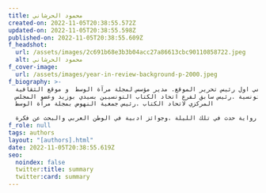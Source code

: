 ```yaml
---
title: محمود الحرشاني
created-on: 2022-11-05T20:38:55.572Z
updated-on: 2022-11-05T20:38:55.598Z
published-on: 2022-11-05T20:38:55.609Z
f_headshot:
  url: /assets/images/2c691b68e3b3b04acc27a86613cbc90110858722.jpeg
  alt: محمود الحرشاني
f_cover-image:
  url: /assets/images/year-in-review-background-p-2000.jpeg
f_biography: >-
  كاتب و صحفي اول رئيس تحرير الموقع. مدير مؤسس لمجلة مرآة الوسط  و موقع الثقافية
  التونسية .رئيس سابق لفرع اتحاد الكتاب التونسيين بسيدي بوزيد وعضو المجلس
  المركزي لاتحاد الكتاب .رئيس جمعية النهوض بمجلة مرآة الوسط

  من اصداراته فيض الوجدان .مذكرات صحفي في الوطن العربي. دفتر سفر. رواية حدث في تلك الليلة .وجوائز ادبية في الوطن العربي والبحث عن فكرة
f_role: null
tags: authors
layout: "[authors].html"
date: 2022-11-05T20:38:55.619Z
seo:
  noindex: false
  twitter:title: summary
  twitter:card: summary
---
```


